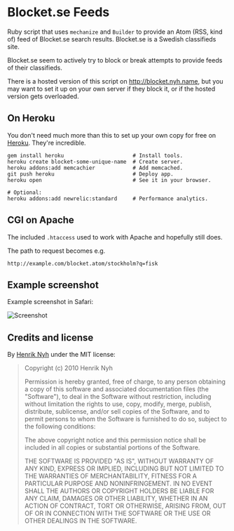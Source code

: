 # Blocket.se Feeds

Ruby script that uses `mechanize` and `Builder` to provide an Atom (RSS, kind of) feed of Blocket.se search results. Blocket.se is a Swedish classifieds site.

Blocket.se seem to actively try to block or break attempts to provide feeds of their classifieds.

There is a hosted version of this script on <http://blocket.nyh.name>, but you may want to set it up on your own server if they block it, or if the hosted version gets overloaded.


## On Heroku

You don't need much more than this to set up your own copy for free on [Heroku](http://heroku.com). They're incredible.

    gem install heroku                      # Install tools.
    heroku create blocket-some-unique-name  # Create server.
    heroku addons:add memcachier            # Add memcached.
    git push heroku                         # Deploy app.
    heroku open                             # See it in your browser.

    # Optional:
    heroku addons:add newrelic:standard     # Performance analytics.


## CGI on Apache

The included `.htaccess` used to work with Apache and hopefully still does.

The path to request becomes e.g.

    http://example.com/blocket.atom/stockholm?q=fisk


## Example screenshot

Example screenshot in Safari:

![Screenshot](http://henrik.nyh.se/uploads/blocket_se_feeds.png)


## Credits and license

By [Henrik Nyh](http://henrik.nyh.se/) under the MIT license:

>  Copyright (c) 2010 Henrik Nyh
>
>  Permission is hereby granted, free of charge, to any person obtaining a copy
>  of this software and associated documentation files (the "Software"), to deal
>  in the Software without restriction, including without limitation the rights
>  to use, copy, modify, merge, publish, distribute, sublicense, and/or sell
>  copies of the Software, and to permit persons to whom the Software is
>  furnished to do so, subject to the following conditions:
>
>  The above copyright notice and this permission notice shall be included in
>  all copies or substantial portions of the Software.
>
>  THE SOFTWARE IS PROVIDED "AS IS", WITHOUT WARRANTY OF ANY KIND, EXPRESS OR
>  IMPLIED, INCLUDING BUT NOT LIMITED TO THE WARRANTIES OF MERCHANTABILITY,
>  FITNESS FOR A PARTICULAR PURPOSE AND NONINFRINGEMENT. IN NO EVENT SHALL THE
>  AUTHORS OR COPYRIGHT HOLDERS BE LIABLE FOR ANY CLAIM, DAMAGES OR OTHER
>  LIABILITY, WHETHER IN AN ACTION OF CONTRACT, TORT OR OTHERWISE, ARISING FROM,
>  OUT OF OR IN CONNECTION WITH THE SOFTWARE OR THE USE OR OTHER DEALINGS IN
>  THE SOFTWARE.
